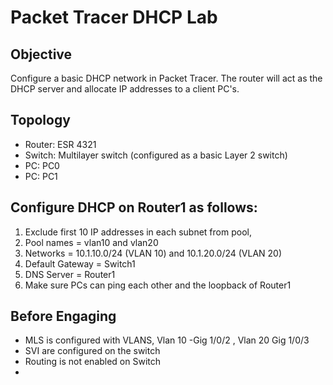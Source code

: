 # Packet Tracer DHCP Lab
## Objective
Configure a basic DHCP network in Packet Tracer. The router will act as the DHCP server and allocate IP addresses to a client PC's.

## Topology
- Router: ESR 4321
- Switch: Multilayer switch (configured as a basic Layer 2 switch)
- PC: PC0
- PC: PC1

## Configure DHCP on Router1 as follows:
 1) Exclude first 10 IP addresses in each subnet from pool,
 2) Pool names = vlan10 and vlan20
 3) Networks =  10.1.10.0/24 (VLAN 10) and 10.1.20.0/24 (VLAN 20)
 4) Default Gateway = Switch1
 5) DNS Server = Router1
 6) Make sure PCs can ping each other and the loopback of Router1
 
## Before Engaging
- MLS is configured with VLANS, Vlan 10 -Gig 1/0/2 , Vlan 20 Gig 1/0/3
- SVI are configured on the switch
- Routing is not enabled on Switch
- 
